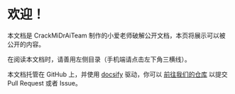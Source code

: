 # 欢迎！

本文档是 CrackMiDrAiTeam 制作的小爱老师破解公开文档，本页将展示可以被公开的内容。

在阅读本文档时，请善用左侧目录（手机端请点击左下角三横线）。

本文档托管在 GitHub 上，并使用 [docsify](https://docsify.js.org/) 驱动，你可以 [前往我们的仓库](https://github.com/CrackMiDrAiTeam/docs) 以提交 Pull Request 或者 Issue。